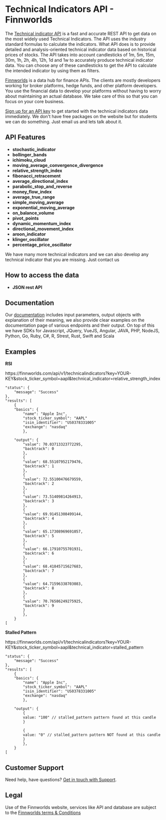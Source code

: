 
<h1>Technical Indicators API - Finnworlds</h1>

<p>The <a href="https://finnworlds.com/finance-data/technical-indicators-api/">Technical indicator API</a> is a fast and accurate REST API to get data on the most widely used Technical Indicators. The API uses the industry standard formulas to calculate the indicators.
What API does is to provide detailed and analysis-oriented technical indicator data based on historical prices of stocks. The API takes into account candlesticks of 1m, 5m, 15m, 30m, 1h, 2h, 4h, 12h, 1d and 1w to accurately produce technical indicator data. 
You can choose any of these candlesticks to get the API to calculate the intended indicator by using them as filters.</p>



<p><a href="https://finnworlds.com/">Finnworlds</a> is a data hub for finance APIs. The clients are mostly developers working for broker platforms, hedge funds, and other platform developers. 
You use the financial data to develop your platforms without having to worry about maintaining an actual database. 
We take care of this so that you can focus on your core business.</p>




<p><a href="https://finnworlds.com/pricing">Sign up for an API key</a> to get started with the technical indicators data immediately. We don't have free packages on the website but for students we can do something. Just email us and lets talk about it.</p>


	 
 
	 
	 
	 
	 
	 
	 
	 
	 
	 
	 
	 
	 
	 
	 
	 
	 



<h2>API Features</h2>

<ul><li><strong>stochastic_indicator</strong></li>
<li><strong>bollinger_bands</strong></li>
<li><strong>ichimoku_cloud</strong></li>
<li><strong>moving_average_convergence_divergence</strong></li>
<li><strong>relative_strength_index</strong></li>
<li><strong>fibonacci_retracement</strong></li>
<li><strong>average_directional_index</strong></li>
<li><strong>parabolic_stop_and_reverse</strong></li>
<li><strong>money_flow_index</strong></li>
<li><strong>average_true_range</strong></li>
<li><strong>simple_moving_average</strong></li>
<li><strong>exponential_moving_average</strong></li>
<li><strong>on_balance_volume</strong></li>
<li><strong>pivot_points</strong></li>
<li><strong>dynamic_momentum_index</strong></li>
<li><strong>directional_movement_index</strong></li>
<li><strong>aroon_indicator</strong></li>
<li><strong>klinger_oscillator</strong></li>
<li><strong>percentage_price_oscillator</strong></li>
</ul>


<p>We have many more technical indicators and we can also develop any technical indicator that you are missing. Just contact us</p>


<h2>How to access the data</h2>


<ul><li><strong>JSON rest API</strong></li></ul>



<h2>Documentation</h2>



Our <a href="https://finnworlds.com/documentation">documentation</a> includes input parameters, output objects with explanation of their meaning, we also provide clear examples on the documentation page of various endpoints and their output. On top of this we have SDKs for Javascript, JQuery, VueJS, Angular, JAVA, PHP, NodeJS, Python, Go, Ruby, C#, R, Strest, Rust, Swift and Scala</p>


<h2>Examples</h2>



<p><strong>RSI</strong><p>
<p>https://finnworlds.com/api/v1/technicalindicators?key=YOUR-KEY&stock_ticker_symbol=aapl&technical_indicator=relative_strength_index</p>



    "status": {
        "message": "Success"
    },
    "results": [
        {
        "basics": {
            "name": "Apple Inc",
            "stock_ticker_symbol": "AAPL"
            "isin_identifier": "US0378331005"
            "exchange": "nasdaq"
            },

        "output": {
            "value": 70.03713323772295,
            "backtrack": 0
            },
            {
            "value": 68.55107952179476,
            "backtrack": 1
            },
            {
            "value": 72.55100476679559,
            "backtrack": 2
            },
            {
            "value": 73.51409814264913,
            "backtrack": 3
            },
            {
            "value": 69.91451308499144,
            "backtrack": 4
            },
            {
            "value": 65.17308969691057,
            "backtrack": 5
            },
            {
            "value": 66.17910755701931,
            "backtrack": 6
            },
            {
            "value": 68.41845715627683,
            "backtrack": 7
            },
            {
            "value": 64.71596338703083,
            "backtrack": 8
            },
            {
            "value": 70.76586249275925,
            "backtrack": 9
            }
            },
        }
    [



<p><strong>Stalled Pattern</strong><p>
<p>https://finnworlds.com/api/v1/technicalindicators?key=YOUR-KEY&stock_ticker_symbol=aapl&technical_indicator=stalled_pattern</p>



    "status": {
        "message": "Success"
    },
    "results": [
        {
        "basics": {
            "name": "Apple Inc",
            "stock_ticker_symbol": "AAPL"
            "isin_identifier": "US0378331005"
            "exchange": "nasdaq"
            },

        "output": {
            {
            value: "100" // stalled_pattern pattern found at this candle
            }

            {
            value: "0" // stalled_pattern pattern NOT found at this candle
            }
            },
        }
    [





<h2>Customer Support</h2>

<p>Need help, have questions? <a href="mailto:support@finnworlds.com">Get in touch with Support</a>.</p>

<h2>Legal</h2>

<p>Use of the Finnworlds website, services like API and database are subject to the&nbsp;<a href="https://finnworlds.com/legal/terms-and-conditions-on-finnworlds-data/">Finnworlds terms &amp; Conditions</a></p>
